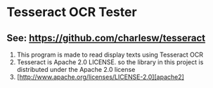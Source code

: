 # Tesseract OCR Tester

## See: https://github.com/charlesw/tesseract

1. This program is made to read display texts using Tesseract OCR
2. Tesseract is Apache 2.0 LICENSE. so the library in this project is distributed under the Apache 2.0 license
  3. [http://www.apache.org/licenses/LICENSE-2.0][apache2]
